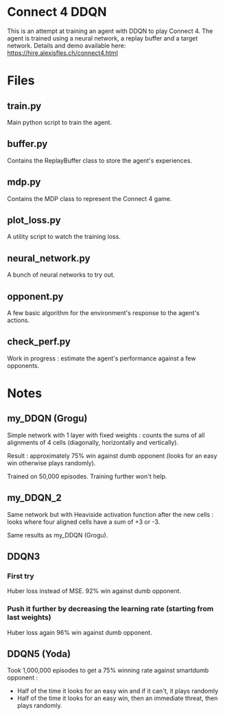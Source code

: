 # Connect 4 DDQN

This is an attempt at training an agent with DDQN to play Connect 4. The agent is trained using a neural network, a replay buffer and a target network. Details and demo available here:
https://hire.alexisfles.ch/connect4.html

# Files

## train.py
Main python script to train the agent.

## buffer.py
Contains the ReplayBuffer class to store the agent's experiences.

## mdp.py
Contains the MDP class to represent the Connect 4 game.

## plot_loss.py
A utility script to watch the training loss.

## neural_network.py
A bunch of neural networks to try out.

## opponent.py
A few basic algorithm for the environment's response to the agent's actions.

## check_perf.py
Work in progress : estimate the agent's performance against a few opponents.


# Notes

## my_DDQN (Grogu)
Simple network with 1 layer with fixed weights :
counts the sums of all alignments of 4  cells (diagonally, horizontally and vertically).

Result : approximately 75% win against dumb opponent (looks for an easy win otherwise plays randomly).

Trained on 50,000 episodes. Training further won't help.


## my_DDQN_2
Same network but with Heaviside activation function after the new cells :
looks where four aligned cells have a sum of +3 or -3.

Same results as my_DDQN (Grogu).


## DDQN3

### First try
Huber loss instead of MSE.
92% win against dumb opponent.

### Push it further by decreasing the learning rate (starting from last weights)
Huber loss again
96% win against dumb opponent.


## DDQN5 (Yoda)

Took 1,000,000 episodes to get a 75% winning rate against smartdumb opponent :
- Half of the time it looks for an easy win and if it can't, it plays randomly
- Half of the time it looks for an easy win, then an immediate threat, then plays randomly.
